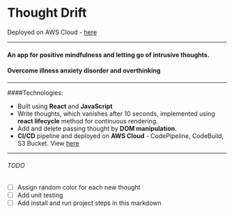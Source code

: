 # Thought Drift

Deployed on AWS Cloud - [here](https://www.google.com)

---

#### An app for positive mindfulness and letting go of intrusive thoughts.

#### Overcome illness anxiety disorder and overthinking

---

####Technologies:

- Built using **React** and **JavaScript**
- Write thoughts, which vanishes after 10 seconds, implemented using **react lifecycle** method for continuous rendering.
- Add and delete passing thought by **DOM manipulation**.
- **CI/CD** pipeline and deployed on **AWS Cloud** - CodePipeline, CodeBuild, S3 Bucket. View [here](https://www.google.com)

---

###### TODO

- [ ] Assign random color for each new thought
- [ ] Add unit testing
- [ ] Add install and run project steps in this markdown
